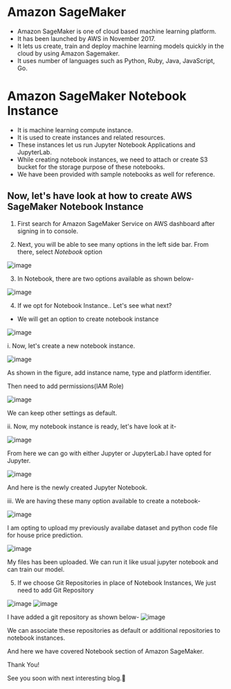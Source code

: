 # Amazon SageMaker

- Amazon SageMaker is one of cloud based machine learning platform.
- It has been launched by AWS in November 2017.
- It lets us create, train and deploy machine learning models quickly in the cloud by using Amazon Sagemaker.
- It uses number of languages such as Python, Ruby, Java, JavaScript, Go.

# Amazon SageMaker Notebook Instance

- It is machine learning compute instance.
- It is used to create instances and related resources.
- These instances let us run Jupyter Notebook Applications and JupyterLab.
- While creating notebook instances, we need to attach or create S3 bucket for the storage purpose of these notebooks.
- We have been provided with sample notebooks as well for reference.

## Now, let's have look at how to create AWS SageMaker Notebook Instance

1. First search for Amazon SageMaker Service on AWS dashboard after signing in to console.

2. Next, you will be able to see many options in the left side bar.
From there, select *Notebook* option

![image](https://user-images.githubusercontent.com/66831307/229079382-a1111715-ca7e-44df-9916-27c5cc42e3f1.png)

3. In Notebook, there are two options available as shown below-

![image](https://user-images.githubusercontent.com/66831307/229079663-4a0126d3-9e3a-4c45-8cfe-de47278cf7b7.png)
   
4. If we opt for Notebook Instance.. Let's see what next?
- We will get an option to create notebook instance

![image](https://user-images.githubusercontent.com/66831307/229080730-5ec8d914-3059-4a60-96e6-9a288d1ebe51.png)

i. Now, let's create a new notebook instance.

![image](https://user-images.githubusercontent.com/66831307/229081083-28e753c7-f563-4485-be7d-55d062e85630.png)

As shown in the figure, add instance name, type and platform identifier.

Then need to add permissions(IAM Role)

![image](https://user-images.githubusercontent.com/66831307/229082142-cdb0c64f-6a43-45a2-bfbd-89104badf78c.png)

We can keep other settings as default.
     
ii. Now, my notebook instance is ready, let's have look at it-

![image](https://user-images.githubusercontent.com/66831307/229082952-2f32471f-a0e4-43ca-9f9b-0ce4664efd63.png)

From here we can go with either Jupyter or JupyterLab.I have opted for Jupyter.

![image](https://user-images.githubusercontent.com/66831307/229083571-1289c28c-80fb-4f92-b094-382d93542921.png)

And here is the newly created Jupyter Notebook.
      
iii. We are having these many option available to create a notebook-

![image](https://user-images.githubusercontent.com/66831307/229084139-a9679b21-42c8-40ff-95ad-0d47db486e2b.png)
       
I am opting to upload my previously availabe dataset and python code file for house price prediction.
       
![image](https://user-images.githubusercontent.com/66831307/229089772-5822af2b-ccf6-4e45-864c-3222c0125790.png)

My files has been uploaded. We can run it like usual jupyter notebook and can train our model.
       
5. If we choose Git Repositories in place of Notebook Instances,
We just need to add Git Repository

![image](https://user-images.githubusercontent.com/66831307/229086200-2b206040-848e-490c-b5e4-26a1e42a2f4e.png)
![image](https://user-images.githubusercontent.com/66831307/229086542-871bb7b9-07bd-421a-bc32-1700964ff427.png)

I have added a git repository as shown below-
![image](https://user-images.githubusercontent.com/66831307/229087837-3036a0a6-3bb9-4c43-9126-83459a497e7c.png)

We can associate these repositories as default or additional repositories to notebook instances.
    
And here we have covered Notebook section of Amazon SageMaker.
    
Thank You!
    
See you soon with next interesting blog.👋







     
